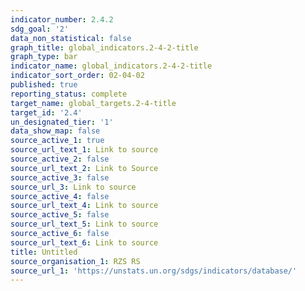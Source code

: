 ```yaml
---
indicator_number: 2.4.2
sdg_goal: '2'
data_non_statistical: false
graph_title: global_indicators.2-4-2-title
graph_type: bar
indicator_name: global_indicators.2-4-2-title
indicator_sort_order: 02-04-02
published: true
reporting_status: complete
target_name: global_targets.2-4-title
target_id: '2.4'
un_designated_tier: '1'
data_show_map: false
source_active_1: true
source_url_text_1: Link to source
source_active_2: false
source_url_text_2: Link to Source
source_active_3: false
source_url_3: Link to source
source_active_4: false
source_url_text_4: Link to source
source_active_5: false
source_url_text_5: Link to source
source_active_6: false
source_url_text_6: Link to source
title: Untitled
source_organisation_1: RZS RS
source_url_1: 'https://unstats.un.org/sdgs/indicators/database/'
---
```

